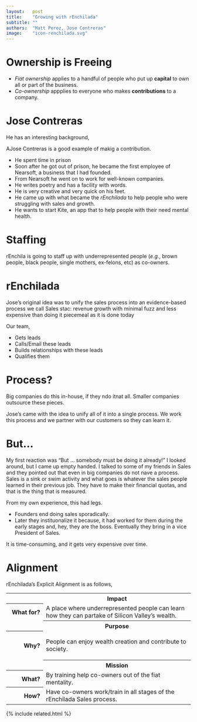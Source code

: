 ```yaml
---
layout:   post
title:    "Growing with rEnchilada"
subtitle: ""
authors:  "Matt Perez, Jose Contreras"
image:    "icon-renchilada.svg"
---
```


<div style='display:none; '>
 <p>It is not about &lsquo;breaking out&rsquo; or &lsquo;freedom.&rsquo; It is about helping people and their communities grow.</p>
</div>

<h1>Ownership is Freeing</h1>
  <ul>
   <li><em>Fiat ownership</em> applies to a handful of people who put up <strong>capital</strong> to own all or part of the business.</li>
   <li><em>Co-ownership</em> appplies to everyone who makes <strong>contributions</strong> to a company.</li>
  </ul>

<h1>Jose Contreras</h1>
 <p>He has an interesting background,</p>
 <p>AJose Contreras is a good example of makig a contribution.</p>
  <ul>
   <li>He spent time in prison</li>
   <li>Soon after he got out of prison, he became the first employee of Nearsoft, a business that I had founded.</li>
   <li>From Nearsoft he went on to work for well-known companies.</li>
   <li>He writes poetry and has a facility with words.</li>
   <li>He is very creative and very quick on his feet.</li>
   <li>He came up with what became the <em>rEnchilada</em> to help people who were struggling with sales and growth.</li>
   <li>He wants to start Kite, an app that to help people with their need mental health.</li>
  </ul>

<h1>Staffing</h1>
  <p>rEnchila is going to staff up with underrepresented people (<em>e.g.</em>, brown people, black people, single mothers, ex-felons, etc) as co-owners.</p>
 
<h1>rEnchilada</h1>
 <p>Jose&rsquo;s original idea was to unify the sales process into an evidence-based process we call Sales stac: revenue growth with minimal fuzz and less expensive than doing it piecemeal as it is done today</p>
 <p>Our team,</p>
 <ul>
  <li>Gets leads</li>
  <li>Calls/Email these leads</li>
  <li>Builds relationships with these leads</li>
  <li>Qualifies them</li>
 </ul>

<h1>Process?</h1>
 <p>Big companies do this in-house, if they ndo itnat all. Smaller companies outsource these pieces.</p>
 <p>Jose&rsquo;s came with the idea to unify all of it into a single process. We work this process and we partner with our customers so they can learn it.</p>

<h1>But&hellip;</h1>
<p>My first reaction was &ldquo;But &hellip; somebody must be doing it already!&rdquo; I looked around, but I came up empty handed. I talked to some of my friends in Sales and they pointed out that even in big companies do not nave a process. Sales is a sink or swim activity and what goes is whatever the sales people learned in their previous job. They have to make their financial quotas, and that is the thing that is measured.</p>
<p>From my own experience, this had legs.
 <ul>
  <li>Founders end doing sales sporadically.</li>
  <li>Later they instituonalize it because, it had worked for them during the early stages and, hey, they are the boss. Eventually they bring in a vice President of Sales.</li>
 </ul>
 <p>It is time-consuming, and it gets very expensive over time.</li>

<h1>Alignment</h1>
 <p>rEnchilada&rsquo;s Explicit Alignment is as follows,</p>
 <div class='_center'>
  <table class='_explicitalignment'>
   <tr id='_background'>
    <td></td>
    <th>Impact</th>
   </tr>
   <tr>
    <th style='width:20%; text-align:right; '>What for?</th>
    <td>A place where underrepresented people can learn how they can partake of Silicon Valley&rsquo;s wealth.</td>
   </tr>
   <tr id='_background'>
    <td></td>
    <th>Purpose</th>
   </tr>
   <tr>
    <th style='width:20%; text-align:right; '>Why?</th>
    <td>
     <p>People can enjoy wealth creation and contribute to society.</p>
    </td>
   </tr>
   <tr id='_background'>
    <td></td>
    <th>Mission</th>
   </tr>
   <tr>
    <th style='width:20%; text-align:right; '>What?</th>
    <td>By training help co-owners out of the fiat mentality.</td>
   </tr>
   <tr>
    <th style='width:20%; text-align:right; '>How?</th>
    <td>Have co-owners work/train in all stages of the rEnchilada Sales process.</td>
   </tr>
  </table>
 </div>

{% include related.html %}